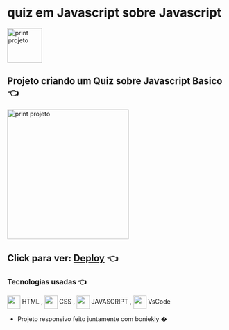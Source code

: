 # quiz em Javascript sobre Javascript
<img alt='print projeto' align="center" height="80" width="80" src="https://media2.giphy.com/media/LOznMvZUKneOhiIscg/giphy.gif">

[//]:<> (../master/assets/img/print.png) 
## Projeto criando um Quiz sobre Javascript Basico👈 
    

<img alt='print projeto' align="center" height="300" width="280" src="../master/img/">

## Click para ver: <a href='https://joaogabrielz.github.io/quizjs/'>Deploy</a> 👈 

### Tecnologias usadas 👈 
<img align="center" height="30" width="30" src="https://cdn.jsdelivr.net/gh/devicons/devicon/icons/html5/html5-original.svg"> HTML , 
<img align="center" height="30" width="30" src="https://cdn.jsdelivr.net/gh/devicons/devicon/icons/css3/css3-original.svg"> CSS , 
<img align="center" height="30" width="30" src="https://cdn.jsdelivr.net/gh/devicons/devicon/icons/javascript/javascript-original.svg"> JAVASCRIPT , 
<img align="center" height="30" width="30" src="https://cdn.jsdelivr.net/gh/devicons/devicon/icons/vscode/vscode-original.svg"> VsCode 
- Projeto responsivo feito juntamente com boniekly �
